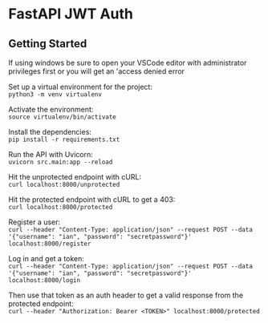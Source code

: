 # FastAPI JWT Auth

## Getting Started
If using windows be sure to open your VSCode editor with administrator privileges first or you will get an 'access denied error

Set up a virtual environment for the project:  
`python3 -m venv virtualenv`

Activate the environment:  
`source virtualenv/bin/activate`

Install the dependencies:  
`pip install -r requirements.txt`

Run the API with Uvicorn:  
`uvicorn src.main:app --reload`

Hit the unprotected endpoint with cURL:  
`curl localhost:8000/unprotected`

Hit the protected endpoint with cURL to get a 403:  
`curl localhost:8000/protected`

Register a user:  
`curl --header "Content-Type: application/json" --request POST --data '{"username": "ian", "password": "secretpassword"}' localhost:8000/register`

Log in and get a token:  
`curl --header "Content-Type: application/json" --request POST --data '{"username": "ian", "password": "secretpassword"}' localhost:8000/login`

Then use that token as an auth header to get a valid response from the protected endpoint:  
`curl --header "Authorization: Bearer <TOKEN>" localhost:8000/protected`
